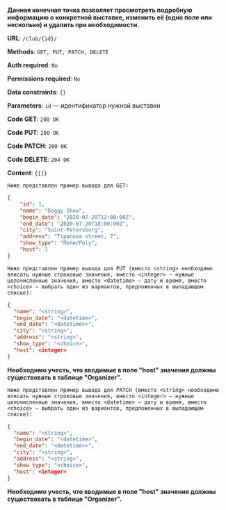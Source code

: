 **Данная конечная точка позволяет просмотреть подробную информацию о конкретной выставке, изменить её (одно поле или несколько) и удалить при необходимости.**

**URL**: `/club/{id}/`

**Methods**: `GET, PUT, PATCH, DELETE`

**Auth required**: `No`

**Permissions required**: `No`

**Data constraints**: `{}`

**Parameters**: `id` — идентификатор нужной выставки

**Code GET**: `200 OK`

**Code PUT**: `200 OK`

**Code PATCH**: `200 OK`

**Code DELETE**: `204 OK`

**Content**: `{[]}`

`Ниже представлен пример вывода для GET:`

``` json
{
    "id": 1,
    "name": "Doggy Show",
    "begin_date": "2020-07-20T12:00:00Z",
    "end_date": "2020-07-20T18:00:00Z",
    "city": "Saint-Petersburg",
    "address": "Tipanova street, 7",
    "show_type": "Поли/Poly",
    "host": 1
}
```

`Ниже представлен пример вывода для PUT (вместо <string> необходимо вписать нужные строковые значения, вместо <integer> — нужные целочисленные значения, вместо <datetime> — дату и время, вместо <choice> — выбрать один из вариантов, предложенных в выпадающем списке):`

``` json
{
  "name": "<string>",
  "begin_date": "<datetime>",
  "end_date": "<datetime>>",
  "city": "<string>",
  "address": "<string>",
  "show_type": "<choice>",
  "host": <integer>
}
```

**Необходимо учесть, что вводимые в поле "host" значения должны существовать в таблице "Organizer".** 

`Ниже представлен пример вывода для PATCH (вместо <string> необходимо вписать нужные строковые значения, вместо <integer> — нужные целочисленные значения, вместо <datetime> — дату и время, вместо <choice> — выбрать один из вариантов, предложенных в выпадающем списке):`

``` json
{
  "name": "<string>",
  "begin_date": "<datetime>",
  "end_date": "<datetime>>",
  "city": "<string>",
  "address": "<string>",
  "show_type": "<choice>",
  "host": <integer>
}
```

**Необходимо учесть, что вводимые в поле "host" значения должны существовать в таблице "Organizer".** 